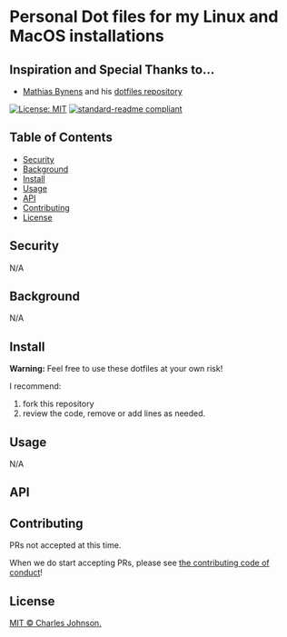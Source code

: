# Personal Dot files for my Linux and MacOS installations

## Inspiration and Special Thanks to…

* [Mathias Bynens](https://mathiasbynens.be/) and his [dotfiles repository](https://github.com/mathiasbynens/dotfiles)

[![License: MIT](https://img.shields.io/badge/License-MIT-yellow.svg)](LICENSE.md)
[![standard-readme compliant](https://img.shields.io/badge/readme%20style-standard-brightgreen.svg?style=flat-square)](https://github.com/RichardLitt/standard-readme)


## Table of Contents

- [Security](#security)
- [Background](#background)
- [Install](#install)
- [Usage](#usage)
- [API](#api)
- [Contributing](#contributing)
- [License](#license)

## Security

N/A

## Background

N/A

## Install

**Warning:** Feel free to use these dotfiles at your own risk! 

I recommend:
1) fork this repository
1) review the code, remove or add lines as needed.

## Usage

N/A

## API

## Contributing

PRs not accepted at this time.

When we do start accepting PRs, please see [the contributing code of conduct](code-of-conduct.md)!

## License

[MIT © Charles Johnson.](LICENSE.md)
